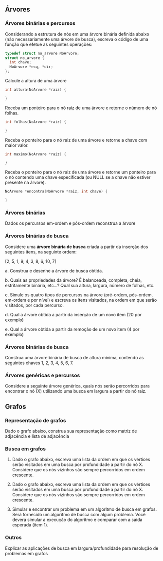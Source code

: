 ## Árvores

### Árvores binárias e percursos

Considerando a estrutura de nós em uma árvore binária definida abaixo (não necessariamente uma árvore de busca),
escreva o código de uma função que efetue as seguintes operações:

```C
typedef struct no_arvore NoArvore;
struct no_arvore {
  int chave;
  NoArvore *esq, *dir;
};
```

Calcule a altura de uma árvore
```C
int altura(NoArvore *raiz) {

}
```

Receba um ponteiro para o nó raiz de uma árvore e retorne o número de nó folhas.
```C
int folhas(NoArvore *raiz) {

}
```

Receba o ponteiro para o nó raiz de uma árvore e retorne a chave com maior valor.
```C
int maximo(NoArvore *raiz) {

}
```

Receba o ponteiro para o nó raiz de uma árvore e retorne um ponteiro para o nó contendo uma chave especificada (ou NULL se a chave não estiver presente na árvore).
```C
NoArvore *encontra(NoArvore *raiz, int chave) {

}
```


### Árvores binárias

Dados os percursos em-ordem e pós-ordem reconstrua a árvore

### Árvores binárias de busca

Considere uma **árvore binária de busca** criada a partir da inserção dos seguintes itens, na seguinte ordem:

[2, 5, 1, 9, 4, 3, 8, 6, 10, 7]

a. Construa e desenhe a árvore de busca obtida.

b. Quais as propriedades da árvore? É balanceada, completa, cheia, estritamente binária, etc...? Qual sua altura, largura, número de folhas, etc.

c. Simule os quatro tipos de percursos na árvore (pré-ordem, pós-ordem, em-ordem e por nível)
e escreva os itens visitados, na ordem em que serão visitados, por cada percurso.

d. Qual a árvore obtida a partir da inserção de um novo item (20 por exemplo)

e. Qual a árvore obtida a partir da remoção de um novo item (4 por exemplo)


### Árvores binárias de busca

Construa uma árvore binária de busca de altura mínima, contendo as seguintes chaves 1, 2, 3, 4, 5, 6, 7.


### Árvores genéricas e percursos

Considere a seguinte árvore genérica, quais nós serão percorridos para encontrar o nó (X) utilizando uma busca em largura a partir do nó raiz.


## Grafos

### Representação de grafos

Dado o grafo abaixo, construa sua representação como matriz de adjacência e lista de adjacência


### Busca em grafos

1. Dado o grafo abaixo, escreva uma lista da ordem em que os vértices serão visitados em uma busca por profundidade a partir do nó X. Considere que os nós vizinhos são sempre percorridos em ordem crescente.

2. Dado o grafo abaixo, escreva uma lista da ordem em que os vértices serão visitados em uma busca por profundidade a partir do nó X. Considere que os nós vizinhos são sempre percorridos em ordem crescente.

3. Simular e encontrar um problema em um algoritmo de busca em grafos. Será fornecido um algoritmo de busca com algum problema. Você deverá simular a execução do algoritmo e comparar com a saída esperada (item 1).

### Outros

Explicar as aplicações de busca em largura/profundidade para resolução de problemas em grafos
